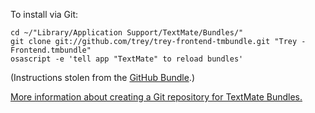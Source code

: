To install via Git:

    cd ~/"Library/Application Support/TextMate/Bundles/"
    git clone git://github.com/trey/trey-frontend-tmbundle.git "Trey - Frontend.tmbundle"
    osascript -e 'tell app "TextMate" to reload bundles'

(Instructions stolen from the [GitHub Bundle](http://github.com/drnic/github-tmbundle/tree/master).)

[More information about creating a Git repository for TextMate Bundles.](http://solutions.treypiepmeier.com/2008/06/23/textmate-bundle-on-github/)